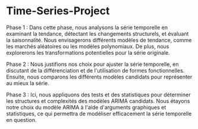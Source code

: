 # Time-Series-Project
Phase 1 : Dans cette phase, nous analysons la série temporelle en examinant la tendance, détectant les changements structurels, et évaluant la saisonnalité. Nous envisagerons différents modèles de tendance, comme les marchés aléatoires ou les modèles polynomiaux. De plus, nous explorerons les transformations potentielles pour la série originale.

Phase 2 : Nous justifions nos choix pour ajuster la série temporelle, en discutant de la différenciation et de l'utilisation de formes fonctionnelles. Ensuite, nous comparons les différents modèles candidats pour représenter au mieux la série.

Phase 3 : Ici, nous appliquons des tests et des statistiques pour déterminer les structures et complexités des modèles ARIMA candidats. Nous étayons notre choix du modèle ARIMA à l'aide d'arguments graphiques et statistiques, ce qui permettra de modéliser efficacement la série temporelle en question.
